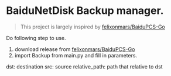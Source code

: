 # BaiduNetDisk Backup manager.
> This project is largely inspired by [felixonmars/BaiduPCS-Go](https://github.com/felixonmars/BaiduPCS-Go)

Do following step to use.
1. download release from [felixonmars/BaiduPCS-Go](https://github.com/felixonmars/BaiduPCS-Go)
2. import Backup from main.py and fill in parameters.

dst: destination
src: source
relative_path: path that relative to dst
